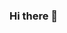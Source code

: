 ### Hi there 👋

<!--
**snlbaral/snlbaral** is a ✨ _special_ ✨ repository because its `README.md` (this file) appears on your GitHub profile.

Here are some ideas to get you started:

- 🔭 I’m currently working as Full Stack Web Developer
- 🌱 I’m currently learning TypeScript
- 👯 I’m looking to collaborate on Laravel Projects
- 🤔 I’m looking for help with Machine Learning
- 💬 Ask me about PHP, JS
- 📫 How to reach me: snlbaral@gmail.com
- 😄 Pronouns: Sunil Baral
- ⚡ Fun fact: I code when i'm bored. And i'm borded 24/7
-->
